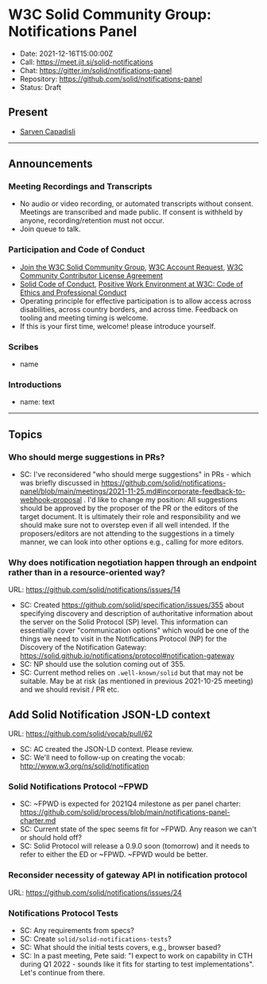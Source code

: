 # W3C Solid Community Group: Notifications Panel

* Date: 2021-12-16T15:00:00Z
* Call: https://meet.jit.si/solid-notifications
* Chat: https://gitter.im/solid/notifications-panel
* Repository: https://github.com/solid/notifications-panel
* Status: Draft

## Present
* [Sarven Capadisli](https://csarven.ca/#i)

---

## Announcements

### Meeting Recordings and Transcripts
* No audio or video recording, or automated transcripts without consent. Meetings are transcribed and made public. If consent is withheld by anyone, recording/retention must not occur.
* Join queue to talk.


### Participation and Code of Conduct
* [Join the W3C Solid Community Group](https://www.w3.org/community/solid/join), [W3C Account Request](http://www.w3.org/accounts/request), [W3C Community Contributor License Agreement](https://www.w3.org/community/about/agreements/cla/)
* [Solid Code of Conduct](https://github.com/solid/process/blob/main/code-of-conduct.md), [Positive Work Environment at W3C: Code of Ethics and Professional Conduct](https://www.w3.org/Consortium/cepc/)
* Operating principle for effective participation is to allow access across disabilities, across country borders, and across time. Feedback on tooling and meeting timing is welcome.
* If this is your first time, welcome! please introduce yourself.


### Scribes
* name

### Introductions
* name: text

---

## Topics

### Who should merge suggestions in PRs?

* SC: I've reconsidered "who should merge suggestions" in PRs - which was briefly discussed in https://github.com/solid/notifications-panel/blob/main/meetings/2021-11-25.md#incorporate-feedback-to-webhook-proposal . I'd like to change my position: All suggestions should be approved by the proposer of the PR or the editors of the target document. It is ultimately their role and responsibility and we should make sure not to overstep even if all well intended. If the proposers/editors are not attending to the suggestions in a timely manner, we can look into other options e.g., calling for more editors.


### Why does notification negotiation happen through an endpoint rather than in a resource-oriented way?
URL: https://github.com/solid/notifications/issues/14

* SC: Created https://github.com/solid/specification/issues/355 about specifying discovery and description of authoritative information about the server on the Solid Protocol (SP) level. This information can essentially cover "communication options" which would be one of the things we need to visit in the Notifications Protocol (NP) for the Discovery of the Notification Gateway: https://solid.github.io/notifications/protocol#notification-gateway
* SC: NP should use the solution coming out of 355.
* SC: Current method relies on `.well-known/solid` but that may not be suitable. May be at risk (as mentioned in previous 2021-10-25 meeting) and we should revisit / PR etc.


## Add Solid Notification JSON-LD context
URL: https://github.com/solid/vocab/pull/62

* SC: AC created the JSON-LD context. Please review.
* SC: We'll need to follow-up on creating the vocab: http://www.w3.org/ns/solid/notification


### Solid Notifications Protocol ~FPWD

* SC: ~FPWD is expected for 2021Q4 milestone as per panel charter: https://github.com/solid/process/blob/main/notifications-panel-charter.md
* SC: Current state of the spec seems fit for ~FPWD. Any reason we can't or should hold off?
* SC: Solid Protocol will release a 0.9.0 soon (tomorrow) and it needs to refer to either the ED or ~FPWD. ~FPWD would be better.


### Reconsider necessity of gateway API in notification protocol
URL: https://github.com/solid/notifications/issues/24


### Notifications Protocol Tests
* SC: Any requirements from specs?
* SC: Create `solid/solid-notifications-tests`?
* SC: What should the initial tests covers, e.g., browser based?
* SC: In a past meeting, Pete said: "I expect to work on capability in CTH during Q1 2022 - sounds like it fits for starting to test implementations". Let's continue from there.
